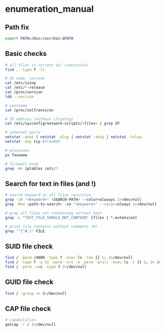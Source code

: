 # enumeration_manual

## Path fix

```bash
export PATH=/bin:/usr/bin:$PATH
```

## Basic checks

```bash
# all files in current dir (recursive)
find . -type f -ls

# OS name, version
cat /etc/issue
cat /etc/*-release
cat /proc/version
ldd --version

# username
cat /proc/self/environ

# IP address (without ifconfig)
cat /etc/sysconfig/network-scripts/<files> | grep IP

# internal ports
netstat -anot | netstat -alnp | netstat -antp | netstat -tulnp
netstat -anp tcp #freeBSD

# processes
ps fauxwww

# firewall enum
grep -Hs iptables /etc/*
```

## Search for text in files (and !)

```bash
# search keyword in all files recursive
grep -iR "<keyword>" <SEARCH-PATH> --color=alwauys 2>/dev/null
grep -Rnw <path-to-search> -ie "<keyword>" --color=always 2>/dev/null

# grep all files not containing certain text
grep -L "TEXT_FILE_SHOULD_NOT_CONTAIN" [files | *.extension]

# print file contents without comments (#)
grep "^[^#;]" FILE
```

## SUID file check

```bash
find / -perm /4000 -type f -exec ls -lda {} \; 2>/dev/null
find / -type f -a \( -perm -u+s -o -perm -g+s\) -exec ls -l {} \; 2> /dev/null
find / -perm -u=s -type f 2>/dev/null
```

## GUID file check

```bash
find / -group <> 2>/dev/null
```

## CAP file check

```bash
# capabilities
getcap -r / 2>/dev/null
```
